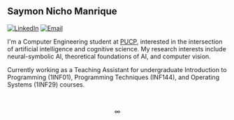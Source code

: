 ## Saymon Nicho Manrique

[![LinkedIn](https://img.shields.io/badge/LinkedIn-74c7ec?style=for-the-badge&logo=linkedin&logoColor=black)](https://www.linkedin.com/in/saymon-nicho/)
[![Email](https://img.shields.io/badge/Email-fab387?style=for-the-badge&logo=gmail&logoColor=black)](mailto:saymon.nicho@pucp.edu.pe)

I'm a Computer Engineering student at [PUCP](https://www.pucp.edu.pe/), interested in the intersection of artificial intelligence and cognitive science. My research interests include neural-symbolic AI, theoretical foundations of AI, and computer vision.

Currently working as a Teaching Assistant for undergraduate Introduction to Programming (1INF01), Programming Techniques (INF144), and Operating Systems (1INF29) courses.

<br>

$$\infty$$

